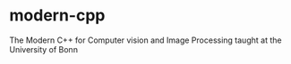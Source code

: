 # modern-cpp
The Modern C++ for Computer vision and Image Processing taught at the University of Bonn
